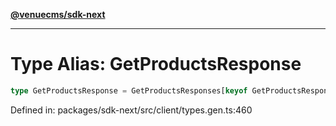 [**@venuecms/sdk-next**](../Index.md)

***

# Type Alias: GetProductsResponse

```ts
type GetProductsResponse = GetProductsResponses[keyof GetProductsResponses];
```

Defined in: packages/sdk-next/src/client/types.gen.ts:460
